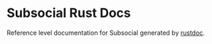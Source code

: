 # Subsocial Rust Docs

Reference level documentation for Subsocial generated by [rustdoc](https://doc.rust-lang.org/rustdoc/what-is-rustdoc.html).
